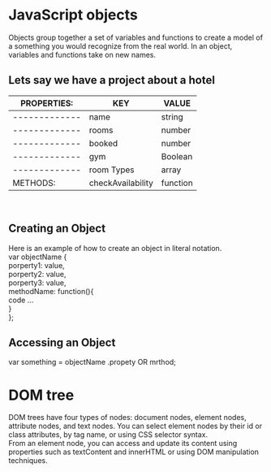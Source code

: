 # JavaScript objects
 Objects group together a set of variables and functions to create a model of a something you would recognize from the real world. In an object, variables and functions take on new names. 

 ## Lets say we have a project about a hotel
 
 | PROPERTIES: |      KEY    |    VALUE    |
 | ------------|-------------|-------------|
 |-------------|    name     |   string    |
 |-------------|   rooms     |    number   |
 |-------------|   booked    |    number   |
 |-------------|     gym     |   Boolean   |
 |-------------|  room Types |    array    |
 |  METHODS:   |checkAvailability| function|
 <br>

## Creating an Object
 Here is an example of how to create an object in literal notation.
 <br>
 var objectName {
     <br>
     porperty1: value,
     <br>
     porperty2: value,
     <br>
     porperty3: value,
    <br>
     methodName: function(){
        <br>
        code ...
        <br>
     }
     <br>
     };

## Accessing an Object

 var something = objectName .propety OR mrthod;

# DOM tree
 DOM trees have four types of nodes: document nodes, element nodes, attribute nodes, and text nodes. You can select element nodes by their id or class attributes, by tag name, or using CSS selector syntax.
 <br>
 From an element node, you can access and update its content using properties such as textContent and innerHTML or using DOM manipulation techniques. 